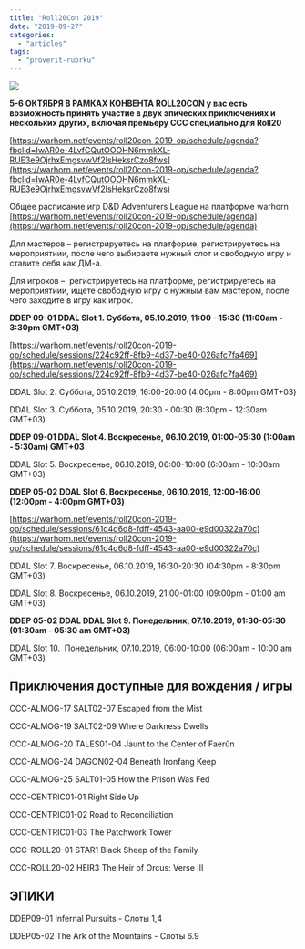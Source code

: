 ```yaml
---
title: "Roll20Con 2019"
date: "2019-09-27"
categories: 
  - "articles"
tags: 
  - "proverit-rubrku"
---
```


![](https://pbs.twimg.com/media/EFNTmuNXUAAe9Uq?format=jpg&name=small)

**5-6 ОКТЯБРЯ В РАМКАХ КОНВЕНТА ROLL20CON у вас есть возможность принять участие в двух эпических приключениях и нескольких других, включая премьеру CCC специально для Roll20**

[https://warhorn.net/events/roll20con-2019-op/schedule/agenda?fbclid=IwAR0e-4LvfCQutOOOHN6mmkXL-RUE3e9OjrhxEmgsvwVf2IsHeksrCzo8fws](https://warhorn.net/events/roll20con-2019-op/schedule/agenda?fbclid=IwAR0e-4LvfCQutOOOHN6mmkXL-RUE3e9OjrhxEmgsvwVf2IsHeksrCzo8fws)

Общее расписание игр D&D Adventurers League на платформе warhorn [https://warhorn.net/events/roll20con-2019-op/schedule/agenda](https://warhorn.net/events/roll20con-2019-op/schedule/agenda)

Для мастеров – регистрируетесь на платформе, регистрируетесь на мероприятиии, после чего выбираете нужный слот и свободную игру и ставите себя как ДМ-а.

Для игроков –  регистрируетесь на платформе, регистрируетесь на мероприятиии, ищете свободную игру с нужным вам мастером, после чего заходите в игру как игрок.

**DDEP 09-01 DDAL Slot 1. Суббота, 05.10.2019, 11:00 - 15:30 (11:00am - 3:30pm GMT+03)**

[https://warhorn.net/events/roll20con-2019-op/schedule/sessions/224c92ff-8fb9-4d37-be40-026afc7fa469](https://warhorn.net/events/roll20con-2019-op/schedule/sessions/224c92ff-8fb9-4d37-be40-026afc7fa469)

DDAL Slot 2. Суббота, 05.10.2019, 16:00-20:00 (4:00pm - 8:00pm GMT+03)

DDAL Slot 3. Суббота, 05.10.2019, 20:30 - 00:30 (8:30pm - 12:30am  GMT+03)

**DDEP 09-01 DDAL Slot 4. Воскресенье, 06.10.2019, 01:00-05:30 (1:00am - 5:30am) GMT+03**

DDAL Slot 5. Воскресенье, 06.10.2019, 06:00-10:00 (6:00am - 10:00am GMT+03)

**DDEP 05-02 DDAL Slot 6. Воскресенье, 06.10.2019, 12:00-16:00 (12:00pm - 4:00pm GMT+03)**

[https://warhorn.net/events/roll20con-2019-op/schedule/sessions/61d4d6d8-fdff-4543-aa00-e9d00322a70c](https://warhorn.net/events/roll20con-2019-op/schedule/sessions/61d4d6d8-fdff-4543-aa00-e9d00322a70c)

DDAL Slot 7. Воскресенье, 06.10.2019, 16:30-20:30 (04:30pm - 8:30pm GMT+03)

DDAL Slot 8. Воскресенье, 06.10.2019, 21:00-01:00 (09:00pm - 01:00 am GMT+03)

**DDEP 05-02 DDAL DDAL Slot 9. Понедельник, 07.10.2019, 01:30-05:30 (01:30am - 05:30 am GMT+03)**

DDAL Slot 10.  Понедельник, 07.10.2019, 06:00-10:00 (06:00am - 10:00 am GMT+03)

## Приключения доступные для вождения / игры

CCC-ALMOG-17 SALT02-07 Escaped from the Mist

CCC-ALMOG-19 SALT02-09 Where Darkness Dwells

CCC-ALMOG-20 TALES01-04 Jaunt to the Center of Faerûn

CCC-ALMOG-24 DAGON02-04 Beneath Ironfang Keep

CCC-ALMOG-25 SALT01-05 How the Prison Was Fed

CCC-CENTRIC01-01 Right Side Up

CCC-CENTRIC01-02 Road to Reconciliation

CCC-CENTRIC01-03 The Patchwork Tower

CCC-ROLL20-01 STAR1 Black Sheep of the Family

CCC-ROLL20-02 HEIR3 The Heir of Orcus: Verse III

## ЭПИКИ

DDEP09-01 Infernal Pursuits - Слоты 1,4

DDEP05-02 The Ark of the Mountains - Слоты 6.9
